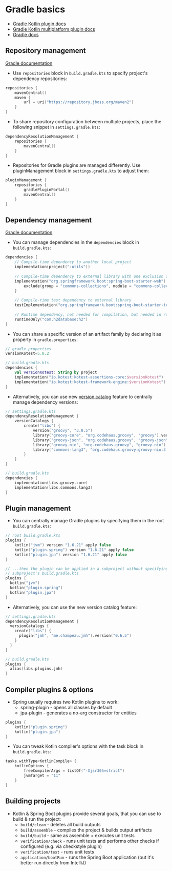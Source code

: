 # Gradle basics
* [Gradle Kotlin plugin docs](https://kotlinlang.org/docs/gradle.html)
* [Gradle Kotlin multiplatform plugin docs](https://kotlinlang.org/docs/multiplatform-dsl-reference.html)
* [Gradle docs](https://docs.gradle.org/current/userguide/getting_started.html)

## Repository management
[Gradle documentation](https://docs.gradle.org/current/userguide/declaring_repositories.html)

* Use ``repositories`` block in ``build.gradle.kts`` to specify project's dependency repositories:
```kotlin
repositories { 
    mavenCentral()
    maven {
        url = uri("https://repository.jboss.org/maven2")
    }
}
``` 
* To share repository configuration between multiple projects,
place the following snippet in ``settings.gradle.kts``:
```kotlin
dependencyResolutionManagement {
    repositories {
        mavenCentral()
    }
}
```
* Repositories for Gradle plugins are managed differently. Use pluginManagement block in ``settings.gradle.kts`` to adjust them:
```kotlin
pluginManagement {
    repositories {
        gradlePluginPortal()
        mavenCentral()
    }
}
```


## Dependency management
[Gradle documentation](https://docs.gradle.org/current/userguide/declaring_dependencies.html)

* You can manage dependencies in the ``dependencies`` block in ``build.gradle.kts``:
```kotlin
dependencies {
    // Compile-time dependency to another local project
    implementation(project(":utils"))
    
    // Compile-time dependency to external library with one exclusion of a transitive dependency
    implementation("org.springframework.boot:spring-boot-starter-web") {
        exclude(group = "commons-collections", module = "commons-collections")
    }
    
    // Compile-time test dependency to external library
    testImplementation("org.springframework.boot:spring-boot-starter-test")
    
    // Runtime dependency, not needed for compilation, but needed in runtime 
    runtimeOnly("com.h2database:h2")
}
```
* You can share a specific version of an artifact family by declaring it as property in ``gradle.properties``:
```kotlin
// gradle.properties
versionKotest=5.0.2

// build.gradle.kts
dependencies {
    val versionKotest: String by project
    implementation("io.kotest:kotest-assertions-core:$versionKotest")
    implementation("io.kotest:kotest-framework-engine:$versionKotest")
}
```
* Alternatively, you can use new [version catalog](https://docs.gradle.org/current/userguide/platforms.html) feature to centrally manage dependency versions:
```kotlin
// settings.gradle.kts
dependencyResolutionManagement {
    versionCatalogs {
        create("libs") {
            version("groovy", "3.0.5")
            library("groovy-core", "org.codehaus.groovy", "groovy").versionRef("groovy")
            library("groovy-json", "org.codehaus.groovy", "groovy-json").versionRef("groovy")
            library("groovy-nio", "org.codehaus.groovy", "groovy-nio").versionRef("groovy")
            library("commons-lang3", "org.codehaus.groovy:groovy-nio:3.0.5")
        }
    }
}

// build.gradle.kts
dependencies {
    implementation(libs.groovy.core)
    implementation(libs.commons.lang3)
}
```

## Plugin management
* You can centrally manage Gradle plugins by specifying them in the root ``build.gradle.kts``:
````kotlin
// root build.gradle.kts
plugins {
    kotlin("jvm") version "1.6.21" apply false
    kotlin("plugin.spring") version "1.6.21" apply false
    kotlin("plugin.jpa") version "1.6.21" apply false
}

// ...then the plugin can be applied in a subproject without specifying the version
// subproject's build.gradle.kts
plugins {
  kotlin("jvm")
  kotlin("plugin.spring")
  kotlin("plugin.jpa")
}
````
* Alternatively, you can use the new version catalog feature:
````kotlin
// settings.gradle.kts
dependencyResolutionManagement {
  versionCatalogs {
    create("libs") {
      plugin("jmh", "me.champeau.jmh").version("0.6.5")
    }
  }
}

// build.gradle.kts
plugins {
  alias(libs.plugins.jmh)
}
````

## Compiler plugins & options 
* Spring usually requires two Kotlin plugins to work:
  * spring-plugin - opens all classes by default
  * jpa-plugin - generates a no-arg constructor for entities
````kotlin
plugins {
    kotlin("plugin.spring")
    kotlin("plugin.jpa")
}
````
* You can tweak Kotlin compiler's options with the task block in ``build.gradle.kts``:
```kotlin
tasks.withType<KotlinCompile> {
    kotlinOptions {
        freeCompilerArgs = listOf("-Xjsr305=strict")
        jvmTarget = "11"
    }
}
```

## Building projects
* Kotlin & Spring Boot plugins provide several goals, that you can use to build & run the project:
  * ``build/clean`` - deletes all build outputs
  * ``build/assemble`` - compiles the project & builds output artifacts
  * ``build/build`` - same as assemble + executes unit tests
  * ``verification/check`` - runs unit tests and performs other checks if configured (e.g. via checkstyle plugin)
  * ``verification/test`` - runs unit tests
  * ``application/bootRun`` - runs the Spring Boot application (but it's better run directly from IntelliJ)